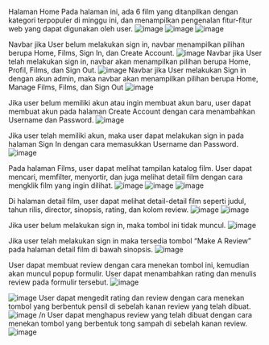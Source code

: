 Halaman Home
Pada halaman ini, ada 6 film yang ditanpilkan dengan kategori terpopuler di minggu ini, dan menampilkan pengenalan fitur-fitur web yang dapat digunakan oleh user.
![image](https://github.com/user-attachments/assets/b804e1b0-e76b-4edc-9c9b-be2caad15e9a)
![image](https://github.com/user-attachments/assets/c1b4d266-3461-4434-9fbf-2d1c9faa3884)
![image](https://github.com/user-attachments/assets/8add8786-abd0-4619-93f4-31a66f50b453)


Navbar jika User belum melakukan sign in, navbar menampilkan pilihan berupa Home, Films, Sign In, dan Create Account. 
![image](https://github.com/user-attachments/assets/5e34815d-c8b1-4e8e-bd6f-24acfc094d44)
Navbar jika User telah melakukan sign in, navbar akan menampilkan pilihan berupa Home, Profil, Films, dan Sign Out.
![image](https://github.com/user-attachments/assets/ea5f1f5a-b899-487d-8c97-86dddd3cc134)
Navbar jika User melakukan Sign in dengan akun admin, maka navbar akan menampilkan pilihan berupa Home, Manage Films, Films, dan Sign Out
![image](https://github.com/user-attachments/assets/c1b3a0d7-671d-4518-b4a8-74446553074c)

Jika user belum memiliki akun atau ingin membuat akun baru, user dapat membuat akun pada halaman Create Account dengan cara menambahkan Username dan Password.
![image](https://github.com/user-attachments/assets/9ef7bf6c-786a-44a6-a85a-5047f1122607)

Jika user telah memiliki akun, maka user dapat melakukan sign in pada halaman Sign In dengan cara memasukkan Username dan Password.
![image](https://github.com/user-attachments/assets/acaa6560-d54c-4259-a6de-d173bdb0b29e)

Pada halaman Films, user dapat melihat tampilan katalog film. User dapat mencari, memfilter, menyortir, dan juga melihat detail film dengan cara mengklik film yang ingin dilihat.
![image](https://github.com/user-attachments/assets/183159e3-0bdd-4afd-9463-d0a3053dd730)
![image](https://github.com/user-attachments/assets/f876f6fc-4546-4dad-9619-811339f2a6b8)
![image](https://github.com/user-attachments/assets/774443b0-867f-40fa-915f-fc69d7aa1b22)

Di halaman detail film, user dapat melihat detail-detail film seperti judul, tahun rilis, director, sinopsis, rating, dan kolom review. 
![image](https://github.com/user-attachments/assets/70d26c4b-80a6-4c89-8395-50891d9ce32b)
![image](https://github.com/user-attachments/assets/9d14cd4d-72d9-4f2c-bba2-9f8567386350)

Jika user belum melakukan sign in, maka tombol ini tidak muncul.
![image](https://github.com/user-attachments/assets/1a355343-cc81-4bc7-ae8e-afb43de67a07)

Jika user telah melakukan sign in maka tersedia tombol “Make A Review” pada halaman detail film di bawah sinopsis.
![image](https://github.com/user-attachments/assets/af798341-4fdc-4539-8a8d-6e18cfffe3b8)

User dapat membuat review dengan cara menekan tombol ini, kemudian akan muncul popup formulir. User dapat menambahkan rating dan menulis review pada formulir tersebut.
![image](https://github.com/user-attachments/assets/c683e9a4-4382-42ae-9e1d-5984c122ae18)

![image](https://github.com/user-attachments/assets/b3288ba6-206e-4410-8041-15640e39ccb4)
User dapat mengedit rating dan review dengan cara menekan tombol yang berbentuk pensil di sebelah kanan review yang telah dibuat.
![image](https://github.com/user-attachments/assets/09e0a9b0-2dd4-45dc-9107-653df008a115) /n
User dapat menghapus review yang telah dibuat dengan cara menekan tombol yang berbentuk tong sampah di sebelah kanan review.
![image](https://github.com/user-attachments/assets/f1984902-83e6-4360-b147-87135b3a5948)











